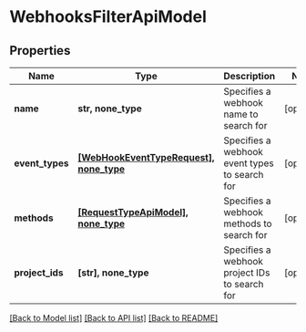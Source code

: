 # WebhooksFilterApiModel


## Properties
Name | Type | Description | Notes
------------ | ------------- | ------------- | -------------
**name** | **str, none_type** | Specifies a webhook name to search for | [optional] 
**event_types** | [**[WebHookEventTypeRequest], none_type**](WebHookEventTypeRequest.md) | Specifies a webhook event types to search for | [optional] 
**methods** | [**[RequestTypeApiModel], none_type**](RequestTypeApiModel.md) | Specifies a webhook methods to search for | [optional] 
**project_ids** | **[str], none_type** | Specifies a webhook project IDs to search for | [optional] 

[[Back to Model list]](../README.md#documentation-for-models) [[Back to API list]](../README.md#documentation-for-api-endpoints) [[Back to README]](../README.md)


